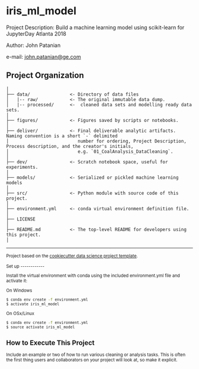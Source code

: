 iris_ml_model
==============================

Project Description: Build a machine learning model using scikit-learn for JupyterDay Atlanta 2018

Author: John Patanian

e-mail: john.patanian@ge.com

Project Organization
------------

    │
    ├── data/               <- Directory of data files
    │   |-- raw/            <- The original immutable data dump.
    │   |-- processed/      <-  cleaned data sets and modelling ready data sets.  
    │
    ├── figures/            <- Figures saved by scripts or notebooks.
    │
    ├── deliver/            <- Final deliverable analytic artifacts. Naming convention is a short `-` delimited 
    │                          number for ordering, Project Description, Process description, and the creator's initials,
    │                          e.g. `01_CoalAnalysis_DataCleaning`.
    │
    ├── dev/                <- Scratch notebook space, useful for experiments.
    │
    ├── models/             <- Serialized or pickled machine learning models
    │
    ├── src/                <- Python module with source code of this project.
    │
    ├── environment.yml     <- conda virtual environment definition file.
    │
    ├── LICENSE
    │
    ├── README.md           <- The top-level README for developers using this project.
    │


--------

<p><small>Project based on the <a target="_blank" href="https://github.build.ge.com/JupyterdayATL/sample_offline_template">cookiecutter data science project template</a>.</p> 
Set up
------------

Install the virtual environment with conda using the included environment.yml file and activate it:

On Windows
```bash
$ conda env create -f environment.yml
$ activate iris_ml_model
```
On OSx/Linux
```bash
$ conda env create -f environment.yml
$ source activate iris_ml_model
```

How to Execute This Project
-----------

Include an example or two of how to run various cleaning or analysis tasks. This is often the first thing users and collaborators on your project will look at, so make it explicit. 
